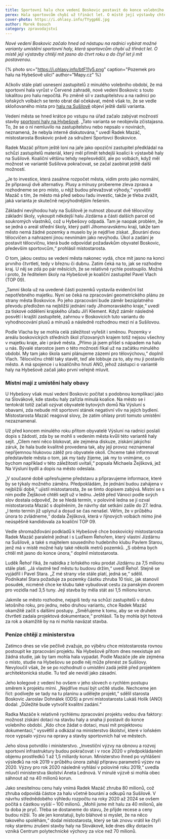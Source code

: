```yaml
---
title: Sportovní halu chce vedení Boskovic postavit do konce volebního období
perex: Hala sportovcům chybí už třináct let. O místě její výstavby chtějí mít radní jasno do čtvrt roku a do čtyř let ji mít postavenou.
cover-photo: https://i.ohlasy.info/TYygp6E.jpg
author: Marek Osouch
category: zpravodajství
---
```


*Nové vedení Boskovic začalo hned od nástupu na radnici vybírat možné varianty umístění sportovní haly, která sportovcům chybí už třináct let. O místě její výstavby chtějí mít jasno do čtvrt roku a do čtyř let ji mít postavenou.*

{% photo src="https://i.ohlasy.info/btF11y5.png" caption="Pozemek pro halu na Hybešově ulici" author="Mapy.cz" %}

Ačkoliv stále platí usnesení zastupitelů z minulého volebního období, že má sportovní hala vyrůst v Červené zahradě, nové vedení Boskovic s touto lokalitou pro halu nepočítá. Po změně sil v zastupitelstvu a na radnici po loňských volbách se tento obrat dal očekávat, méně však to, že se vedle skloňovaného místa pro [halu na Sušilově](http://www.ohlasy.info/clanky/2017/05/hala-susilova.html) objeví ještě další varianta.

Vedení města se hned krátce po vstupu na úřad začalo zabývat možností stavby [sportovní haly na Hybešově](https://forum.ohlasy.info/t/sportovni-hala-na-hybesove/117). „Tato varianta se neobjevila zčistajasna. To, že se o ní nemluvilo na zastupitelstvu nebo nepsalo v novinách, neznamená, že nebyla interně diskutována,“ uvedl Radek Mazáč, místostarosta Boskovic právě za sdružení Sportovci Boskovice.

Radek Mazáč přitom ještě loni na jaře jako opoziční zastupitel předkládal na schůzi zastupitelů materiál, který měl přimět tehdejší koalici k výstavbě haly na Sušilově. Koaliční většinu tehdy nepřesvědčil, ale po volbách, když měl možnost ve variantě Sušilova pokračovat, se začal zaobírat ještě další možností.

„Je to investice, která zasáhne rozpočet města, vidím proto jako normální, že připravuji dvě alternativy. Plusy a mínusy probereme zleva zprava a rozhodneme se pro místo, u nějž budou převažovat výhody,“ vysvětlil Mazáč s tím, že město má před sebou řadu investic, takže je třeba zvážit, jaká varianta je skutečně nejvýhodnějším řešením.

Základní nevýhodou haly na Sušilově je nutnost zbourat dvě tělocvičny základní školy, vykoupit někdejší halu Jízdárna a části dalších parcel od soukromých vlastníků, což u Hybešovy odpadá. Tam je naopak problém, že se jedná o areál střední školy, který patří Jihomoravskému kraji, takže tam město nemá žádné pozemky a muselo by je nejdříve získat. „Bourání dvou tělocvičen a nahrazení jinou nevnímám jako nevýhodu. Úkol a zadání je postavit tělocvičnu, která bude odpovídat požadavkům obyvatel Boskovic, především sportovcům,“ prohlásil místostarosta.

O tom, jakou cestou se vedení města nakonec vydá, chce mít jasno na konci prvního čtvrtletí, tedy v březnu či dubnu. Zatím čeká na to, jak se rozhodne kraj. U něj se zdá po pár měsících, že se relativně rychle postoupilo. Možná i proto, že ředitelem školy na Hybešově je koaliční zastupitel Pavel Vlach (TOP 09).

„Tamní škola už na uvedené části pozemků vystavila evidenční list nepotřebného majetku. Nyní se čeká na zpracování geometrického plánu ze strany města Boskovice. Po jeho zpracování bude záměr bezúplatného převodu předložen na nejbližší jednání rady Jihomoravského kraje,“ uvedl za tiskové oddělení krajského úřadu Jiří Klement. Když záměr následně posvětí i krajští zastupitelé, zahrnou v Boskovicích tuto variantu do vyhodnocování plusů a mínusů a následně rozhodnou mezi ní a Sušilovou.

Podle Vlacha by se mohla celá záležitost vyřešit i směnou. Pozemky v areálu boskovických středních škol zřizovaných krajem totiž nejsou všechny v majetku kraje, ale i právě města. „Přímo já jsem přišel s nápadem na halu u nás. Bývalé starostce jsem o této možnosti říkal už na začátku minulého období. My tam jako škola sami plánujeme zázemí pro tělovýchovu,“ doplnil Vlach. Tělocvičnu chtěl taky stavět, teď ale lobbuje za to, aby mu ji postavilo město. A má spojence i u koaličního hnutí ANO, jehož zástupci o variantě haly na Hybešově začali jako první veřejně mluvit.

### Místní mají z umístění haly obavy

U Hybešovy však musí vedení Boskovic počítat s podobnou komplikací jako na Slovákově, kde stavbu haly zařízla minulá koalice. Na město se i tentokrát totiž začali ozývat obyvatelé bytových domů Na Výsluní s obavami, zda nebude mít sportovní stánek negativní vliv na jejich bydlení. Místostarosta Mazáč reagoval slovy, že zatím ohlasy proti tomuto umístění nezaznamenal.

Už před koncem minulého roku přitom obyvatelé Výsluní na radnici poslali dopis s žádostí, zda by se mohli s vedením města kvůli této variantě haly sejít. „Cílem není něco blokovat, ale zejména diskuze, získání jakýchsi záruk, že hala bude kvalitně provedena tak, aby její provoz neznamenal nepříjemnou hlukovou zátěž pro obyvatele okolí. Chceme také informovat představitele města o tom, jak my tady žijeme, jak my to vnímáme, co bychom například v této záležitosti uvítali,“ popsala Michaela Žejšková, jež Na Výsluní bydlí a dopis na město odeslala.

„V současné době upřesňujeme představu a připravujeme informace, které by se týkaly možného záměru. Předpokládám, že jednání budou zahájena v nejbližší době,“ ujistil místostarosta, že se tímto dopisem zabývá. Místní se s ním podle Žejškové chtěli sejít už v lednu. Ještě před Vánoci podle svých slov dostala odpověď, že se hledá termín, v polovině ledna se jí ozval místostarosta Mazáč s doplněním, že návrhy dat setkání zašle do 27. ledna. „I tento termín již uplynul a dosud se čas nenašel. Věřím, že v průběhu února to zvládneme,“ dodala Žejšková, která v říjnových volbách mimo jiné neúspěšně kandidovala za koaliční TOP 09.

Vedle shromažďování podkladů k Hybešově chce boskovický místostarosta Radek Mazáč paralelně jednat i s Luďkem Řehořem, který vlastní Jízdárnu na Sušilově, a také s majitelem sousedního hudebního klubu Pavlem Starou, jenž má v místě možné haly také několik metrů pozemků. „S oběma bych chtěl mít jasno do konce února,“ doplnil místostarosta.

Luděk Řehoř říká, že nabídka z loňského roku prodat Jízdárnu za 7,5 milionu stále platí. „Já vlastně teď městu tu budovu držím,“ uvedl Řehoř. Stejně se vyjádřil i Pavel Stara. „Z mé strany vše stále platí, jedná se,“ sdělil. Podnikatel Stara požaduje za pozemky částku zhruba 10 tisíc, jak stanovil posudek, nicméně chce ke klubu také vybudovat cestu za panským dvorem pro vozidla nad 3,5 tuny. Její stavba by měla stát asi 1,5 milionu korun.

Jakmile se město rozhodne, nejspíš tedy na schůzi zastupitelů v dubnu letošního roku, pro jednu, nebo druhou variantu, chce Radek Mazáč okamžitě začít s dalšími postupy. „Směřujeme k tomu, aby se ve druhém čtvrtletí zadala projektová dokumentace,“ prohlásil. Ta by mohla být hotová za rok a okamžitě by na ni mohla navázat stavba.

### Peníze chtějí z ministerstva

Zatímco dnes se vše pečlivě zvažuje, po výběru chce místostarosta rovnou postoupit ke zpracování projektu. Na Hybešově přitom dnes neexistuje ani žádná studie, jak by tam mohla hala vypadat. Podle Mazáče jde ale zejména o místo, studie na Hybešovu se podle něj může přenést ze Sušilovy. Nevyloučil však, že se po rozhodnutí o umístění zadá ještě před projektem architektonická studie. Tu teď ale nevidí jako zásadní.

Jeho kolegové z vedení ho ovšem v jeho slovech o rychlém postupu směrem k projektu mírní. „Nejdříve musí být určitě studie. Nechceme jen říct: podívejte se tady na tu planinu a udělejte projekt,“ sdělil starosta Boskovic Jaroslav Dohnálek (ODS) a první místostarosta Lukáš Holík (ANO) dodal: „Důležité bude vytvořit kvalitní zadání.“

Radka Mazáče k relativně rychlému zpracování projektu vedou dva faktory: možnost získání dotací na stavbu haly a snaha ji postavit do konce volebního období. „Kdo chce žádat o dotaci, musí mít projektovou dokumentaci,“ vysvětlil a odkázal na ministerstvo školství, které v loňském roce vypsalo výzvu na opravy a stavby sportovních hal ve městech.

Jeho slova potvrdilo i ministerstvo. „Investiční výzvy na obnovu a rozvoj sportovní infrastruktury budou pokračovat i v roce 2020 v předpokládaném objemu prostředků 1 až 1,5 miliardy korun. Ministerstvo ihned po vyhlášení výsledků na rok 2019 v průběhu února zahájí přípravu parametrů výzev na 2020. Výzvy pro rok 2020 následně vyhlásí v polovině roku 2019,“ uvedla mluvčí ministerstva školství Aneta Lednová. V minulé výzvě si mohla obec sáhnout až na 40 milionů korun.

Jako snesitelnou cenu haly vnímá Radek Mazáč zhruba 80 milionů, což zhruba odpovídá částce za halu včetně bourání a odkupů na Sušilově. V návrhu střednědobého výhledu rozpočtu na roky 2020 až 2024 se ovšem počítá s částkou vyšší – 100 milionů. „Mohli jsme mít halu za 40 milionů, ale ta doba je pryč. Třeba se dostaneme do stavu, že přijde recese a ceny budou nižší. To ale jen konstatuji, bylo bláhové si myslet, že na něco takového spoléhám,“ dodal místostarosta, který se tak znovu vrátil ke čtyři roky starému zrušení stavby haly na Slovákově, kde dnes díky dotacím vzniká Centrum polytechnické výchovy za více než 70 milionů.
